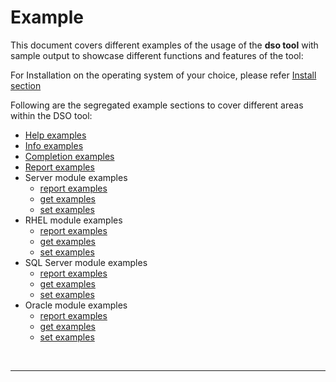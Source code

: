 # Example

This document covers different examples of the usage of the **dso tool** with sample output to showcase different functions and features of the tool:

For Installation on the operating system of your choice, please refer [Install section](../README.md#install-instructions)

Following are the segregated example sections to cover different areas within the DSO tool:

- [Help examples](helpExamples.md)
- [Info examples](infoExamples.md)
- [Completion examples](completionExamples.md)
- [Report examples](reportExamples.md)
- Server module examples
  - [report examples](serverModuleExamples.md)
  - [get examples](serverModuleExamples.md)
  - [set examples](serverModuleExamples.md)
- RHEL module examples
  - [report examples](osModuleExamples.md)
  - [get examples](osModuleExamples.md)
  - [set examples](osModuleExamples.md)
- SQL Server module examples
  - [report examples](dbSqlModuleExamples.md)
  - [get examples](dbSqlModuleExamples.md)
  - [set examples](dbSqlModuleExamples.md)
- Oracle module examples
  - [report examples](dbOracleModuleExamples.md#report-command)
  - [get examples](dbOracleModuleExamples.md#get-command)
  - [set examples](dbOracleModuleExamples.md#set-command)

<br>

---
